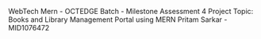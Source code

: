 WebTech Mern - OCTEDGE Batch - Milestone Assessment 4
Project Topic: Books and Library Management Portal using MERN
Pritam Sarkar - MID1076472
